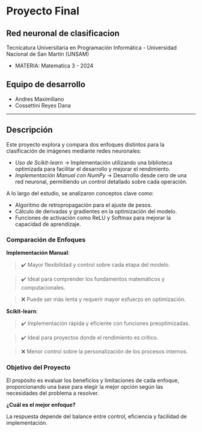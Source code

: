 # Proyecto Final

## Red neuronal de clasificacion

Tecnicatura Universitaria en Programación Informática - Universidad Nacional de San Martín (UNSAM) 
- MATERIA: Matematica 3 - 2024

## Equipo de desarrollo
- Andres Maximiliano
- Cossettini Reyes Dana

---

## Descripción
Este proyecto explora y compara dos enfoques distintos para la clasificación de imágenes mediante redes neuronales:
- *Uso de Scikit-learn* → Implementación utilizando una biblioteca optimizada para facilitar el desarrollo y mejorar el rendimiento.
- *Implementación Manual con NumPy* → Desarrollo desde cero de una red neuronal, permitiendo un control detallado sobre cada operación.

A lo largo del estudio, se analizaron conceptos clave como:
- Algoritmo de retropropagación para el ajuste de pesos.
- Cálculo de derivadas y gradientes en la optimización del modelo.
- Funciones de activación como ReLU y Softmax para mejorar la capacidad de aprendizaje.

### Comparación de Enfoques
**Implementación Manual**:
> ✔️ Mayor flexibilidad y control sobre cada etapa del modelo.

> ✔️ Ideal para comprender los fundamentos matemáticos y computacionales.

> ❌ Puede ser más lenta y requerir mayor esfuerzo en optimización.

**Scikit-learn**:
> ✔️ Implementación rápida y eficiente con funciones preoptimizadas.

> ✔️ Ideal para proyectos donde el rendimiento es crítico.

> ❌ Menor control sobre la personalización de los procesos internos.

### Objetivo del Proyecto
El propósito es evaluar los beneficios y limitaciones de cada enfoque, proporcionando una base para elegir la mejor opción según las necesidades del problema a resolver.

**¿Cuál es el mejor enfoque?** 

La respuesta depende del balance entre control, eficiencia y facilidad de implementación.
